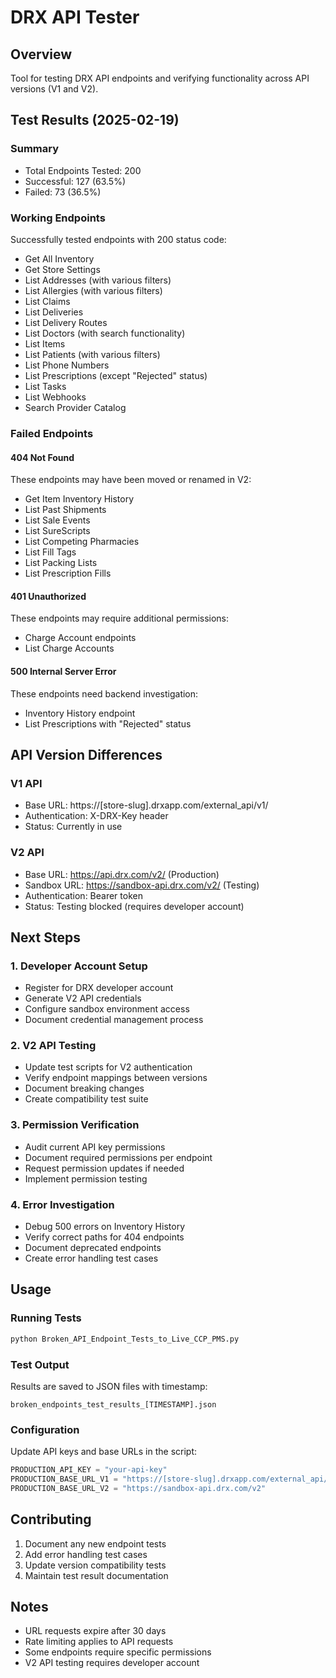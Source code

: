 # DRX API Tester

## Overview
Tool for testing DRX API endpoints and verifying functionality across API versions (V1 and V2).

## Test Results (2025-02-19)

### Summary
- Total Endpoints Tested: 200
- Successful: 127 (63.5%)
- Failed: 73 (36.5%)

### Working Endpoints
Successfully tested endpoints with 200 status code:
- Get All Inventory
- Get Store Settings
- List Addresses (with various filters)
- List Allergies (with various filters)
- List Claims
- List Deliveries
- List Delivery Routes
- List Doctors (with search functionality)
- List Items
- List Patients (with various filters)
- List Phone Numbers
- List Prescriptions (except "Rejected" status)
- List Tasks
- List Webhooks
- Search Provider Catalog

### Failed Endpoints

#### 404 Not Found
These endpoints may have been moved or renamed in V2:
- Get Item Inventory History
- List Past Shipments
- List Sale Events
- List SureScripts
- List Competing Pharmacies
- List Fill Tags
- List Packing Lists
- List Prescription Fills

#### 401 Unauthorized
These endpoints may require additional permissions:
- Charge Account endpoints
- List Charge Accounts

#### 500 Internal Server Error
These endpoints need backend investigation:
- Inventory History endpoint
- List Prescriptions with "Rejected" status

## API Version Differences

### V1 API
- Base URL: https://[store-slug].drxapp.com/external_api/v1/
- Authentication: X-DRX-Key header
- Status: Currently in use

### V2 API
- Base URL: https://api.drx.com/v2/ (Production)
- Sandbox URL: https://sandbox-api.drx.com/v2/ (Testing)
- Authentication: Bearer token
- Status: Testing blocked (requires developer account)

## Next Steps

### 1. Developer Account Setup
- Register for DRX developer account
- Generate V2 API credentials
- Configure sandbox environment access
- Document credential management process

### 2. V2 API Testing
- Update test scripts for V2 authentication
- Verify endpoint mappings between versions
- Document breaking changes
- Create compatibility test suite

### 3. Permission Verification
- Audit current API key permissions
- Document required permissions per endpoint
- Request permission updates if needed
- Implement permission testing

### 4. Error Investigation
- Debug 500 errors on Inventory History
- Verify correct paths for 404 endpoints
- Document deprecated endpoints
- Create error handling test cases

## Usage

### Running Tests
```bash
python Broken_API_Endpoint_Tests_to_Live_CCP_PMS.py
```

### Test Output
Results are saved to JSON files with timestamp:
```
broken_endpoints_test_results_[TIMESTAMP].json
```

### Configuration
Update API keys and base URLs in the script:
```python
PRODUCTION_API_KEY = "your-api-key"
PRODUCTION_BASE_URL_V1 = "https://[store-slug].drxapp.com/external_api/v1"
PRODUCTION_BASE_URL_V2 = "https://sandbox-api.drx.com/v2"
```

## Contributing
1. Document any new endpoint tests
2. Add error handling test cases
3. Update version compatibility tests
4. Maintain test result documentation

## Notes
- URL requests expire after 30 days
- Rate limiting applies to API requests
- Some endpoints require specific permissions
- V2 API testing requires developer account